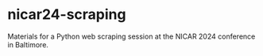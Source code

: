 # nicar24-scraping
Materials for a Python web scraping session at the NICAR 2024 conference in Baltimore.

